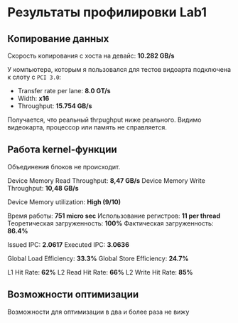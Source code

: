 # Результаты профилировки Lab1

## Копирование данных

Скорость копирования с хоста на девайс: **10.282 GB/s**

У компьютера, которым я пользовался для тестов видоарта подключена к слоту с `PCI 3.0`: 
- Transfer rate per lane: **8.0 GT/s**
- Width: **x16**
- Throughput: **15.754 GB/s**

Получается, что реальный thrpughput ниже реального. Видимо видеокарта, процессор или память не справляется.

## Работа kernel-функции

Объединения блоков не происходит.

Device Memory Read Throughput: **8,47 GB/s**
Device Memory Write Throughput: **10,48 GB/s**

Device Memory utilization: **High (9/10)**

Время работы: **751 micro sec**
Использование регистров: **11 per thread**
Теоретическая загруженность: **100%**
Фактическая загруженность: **86.4%**

Issued IPC: **2.0617**
Executed IPC: **3.0636**

Global Load Efficiency: **33.3%**
Global Store Efficiency: **24.7%**

L1 Hit Rate: **62%**
L2 Read Hit Rate: **66%**
L2 Write Hit Rate: **85%** 

## Возможности оптимизации

Возможности для оптимизации в два и более раза не вижу
